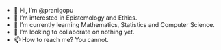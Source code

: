 - 👋   Hi, I’m @pranigopu
- 👀   I’m interested in Epistemology and Ethics.
- 🌱   I’m currently learning Mathematics, Statistics and Computer Science.
- 💞️   I’m looking to collaborate on nothing yet.
- 📫   How to reach me? You cannot.

<!---
pranigopu/pranigopu is a ✨ special ✨ repository because its `README.md` (this file) appears on your GitHub profile.
You can click the Preview link to take a look at your changes.
--->
